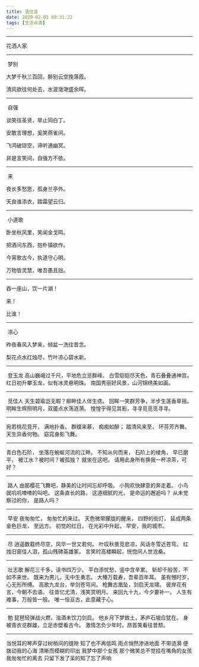 ```yaml
---
title: 语往昔
date: 2020-02-01 09:31:22
tags: [生活点滴]
---
```


---

花洒人家

---

​                       梦别

大梦千秋三百回，醉别云空挽落霞。

清风欲往何处去，水波潋滟盛余晖。

---

​                自强

谈笑往圣贤，举止同白丁。

安敢言理想，奚笑燕雀间。

飞鸿破琼空，谛听通幽冥。

非是言笑间，自强方不依。

---

​                  来

夜长多愁思，孤身兰亭外。

天良谁添衣，踏霜望云归。

----

​                小道歌

卧坐秋风里，笑闻金戈鸣。

把酒问东西，抱朴镇欲作。

今宵歌古今，执道守心明。

万物皆灵慧，唯吾愚且拙。

----

吞一座山，饮一片湖！

来！

比谁！

----

​                       凉心

昨夜春风入梦来，倾盆一洗往昔念。

梨花点水红烛尽，竹叶凉心碧水新。

----

​                      登玉龙
高山巍峨过千尺，平地危立览群峰。
白雪皑皑尽天色，青石叠叠通神宫。
红日初升攀玉龙，似有冰灵悬明珠。
南国秀丽好风景，山河锦绣美如画。

----

​                     觅佳人
天生碧瑜岂无暇？柳畔佳人伴生痣。
回眸一笑群芳争，半步生莲香草摇。
明眸生辉照明月，双靥点水荡涟漪。
惶惶乎得见其影，寻寻觅觅觅寻寻。

----

宛若桃花竞开，
满地扑香。
群蝶来慕，
痴痴如醉；
踏清风来至，
环芬芳齐舞。
天生异香何物。
窈窕身影飞舞。

----

青白色石阶，
坐落在蜿蜒河流的江畔。
不知从何而来，
石阶上的棱角，
早已磨平，
被江水？被时间？被孤独？
就坐在这吧。
请用此身所有换我一杯凉茶，可好？

----

​                     路人
由那樱花飞舞吧，静美的让时间忘却呼吸。
小狗欢快肆意的奔走着。
小鸟就叽叽喳喳的叫吧。
这条直长的路，
这道细腻的光，
是命运的邂逅吗？
从未觉察过的你，
是路人吗？

----

​                     早安
夜匆匆忙，
匆匆忙的来过。
天色微带朦胧的醒来，
四野的街灯，
延成两条金色巨龙，
至远方。
初觉的红日，
在光彩中升起，
早安，我的城市。

-----

​                      尽
逍遥数载终尽空，风华一世又若何。
叶叹秋景竞悲凉，风话冬雪近苍穹。
红烛旧窗佳人泪，孤山残碑英雄冢。
言笑时高楼瞬起，恍惚间人世沧桑。

----

​              壮志歌
解花三千多，读书四万少。
平白添忧愁，竖中含辛累。
斩却千般苦，不如不来世。
既来为男儿，无中生勇志。
大椿万载寿，吾辈百年耳。
虽有憾时岁，心无形所缚。
高歌九龙台，举剑苍穹间。
枪舞古凰坠，剑启天龙啸。
彼岸花有言，今朝不去语。
往昔忆尤清，浅笑赏明月。
来回九十九，今夕要补一。
人生有难事，万般皆一般。
唯一恒亘古，此意藏于心。

----

​                        勉
琵琶轻弹战火燃，浊酒未饮刀剑启。
他乡月下梦故土，茅庐石坡应犹在。
身被青衣览群雄，立足赤壁看古今。
激情怎负少年时，昂首笑看往昔颓。

----

当悦耳的琴声穿过树梢间的缝隙
知了也不再低鸣
雨点悄然渗进地面
不带涟漪
便拨动我的心海
清晰而模糊的印出
我梦中那个女孩
那个微笑总不觉挂在嘴角的女孩
我匆匆忙的离去
只留下发了呆的知了忘了声响